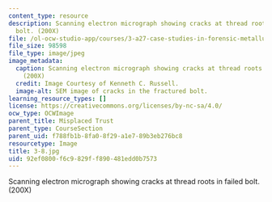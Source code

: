 ```yaml
---
content_type: resource
description: Scanning electron micrograph showing cracks at thread roots in failed
  bolt. (200X)
file: /ol-ocw-studio-app/courses/3-a27-case-studies-in-forensic-metallurgy-fall-2007/92ef0800f6c9829ff890481edd0b7573_3-8.jpg
file_size: 98598
file_type: image/jpeg
image_metadata:
  caption: Scanning electron micrograph showing cracks at thread roots in failed bolt.
    (200X)
  credit: Image Courtesy of Kenneth C. Russell.
  image-alt: SEM image of cracks in the fractured bolt.
learning_resource_types: []
license: https://creativecommons.org/licenses/by-nc-sa/4.0/
ocw_type: OCWImage
parent_title: Misplaced Trust
parent_type: CourseSection
parent_uid: f788fb1b-8fa0-8f29-a1e7-89b3eb276bc8
resourcetype: Image
title: 3-8.jpg
uid: 92ef0800-f6c9-829f-f890-481edd0b7573
---
```

Scanning electron micrograph showing cracks at thread roots in failed bolt. (200X)